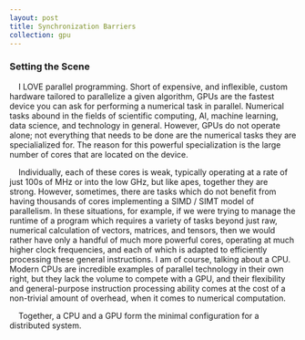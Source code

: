 ```yaml
---
layout: post
title: Synchronization Barriers
collection: gpu
---
```

### Setting the Scene 
&nbsp;&nbsp;&nbsp;&nbsp;I LOVE parallel programming. Short of expensive, and inflexible, custom hardware tailored to parallelize a given algorithm, GPUs are the fastest device you can ask for performing a numerical task in parallel. Numerical tasks abound in the fields of scientific computing, AI, machine learning, data science, and technology in general. However, GPUs do not operate alone; not everything that needs to be done are the numerical tasks they are specialialized for. The reason for this powerful specialization is the large number of cores that are located on the device. 

&nbsp;&nbsp;&nbsp;&nbsp;Individually, each of these cores is weak, typically operating at a rate of just 100s of MHz or into the low GHz, but like apes, together they are strong. However, sometimes, there are tasks which do not benefit from having thousands of cores implementing a SIMD / SIMT model of parallelism. In these situations, for example, if we were trying to manage the runtime of a program which requires a variety of tasks beyond just raw, numerical calculation of vectors, matrices, and tensors, then we would rather have only a handful of much more powerful cores, operating at much higher clock frequencies, and each of which is adapted to efficiently processing these general instructions. I am of course, talking about a CPU. Modern CPUs are incredible examples of parallel technology in their own right, but they lack the volume to compete with a GPU, and their flexibility and general-purpose instruction processing ability comes at the cost of a non-trivial amount of overhead, when it comes to numerical computation. 

&nbsp;&nbsp;&nbsp;&nbsp;Together, a CPU and a GPU form the minimal configuration for a distributed system.  
